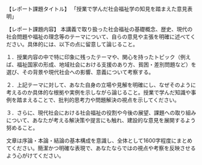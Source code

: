 【レポート課題タイトル】
「授業で学んだ社会福祉学の知見を踏まえた意見表明」

【レポート課題内容】
本講義で取り扱った社会福祉の基礎概念、歴史、現代の社会問題や福祉の理念等のテーマについて、自らの意見や主張を明確に述べてください。具体的には、以下の点に留意して論じること。

１．授業内容の中で特に印象に残ったテーマや、関心を持ったトピック（例えば、福祉国家の形成、地域社会における支援のあり方、貧困・差別問題など）を選び、その背景や現代社会への影響、意義について考察する。

２．上記テーマに対して、あなた自身の立場や見解を明確にし、なぜそのように考えるのか具体的な根拠や実例を示しながら論じること。授業で学んだ知識や事例を踏まえることで、批判的思考力や問題解決の視点を示してください。

３．さらに、現代社会における社会福祉の役割や今後の展望、課題への取り組みについて、あなたが考える解決策や提言にも触れ、建設的な意見を展開するよう努めること。

文章は序論・本論・結論の基本構成を意識し、全体として1600字程度にまとめてください。簡潔かつ明確な表現で、あなたならではの視点や考察を反映させるよう心がけてください。